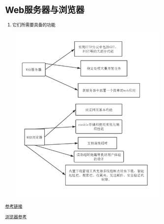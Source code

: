 # Web服务器与浏览器
1. 它们所需要具备的功能

   ![web功能](images/web.jpg)

[参考链接](https://www.zhangxueyao.com/networking/WebServer/)

[浏览器参考](https://blog.csdn.net/u013490280/article/details/51315941)
